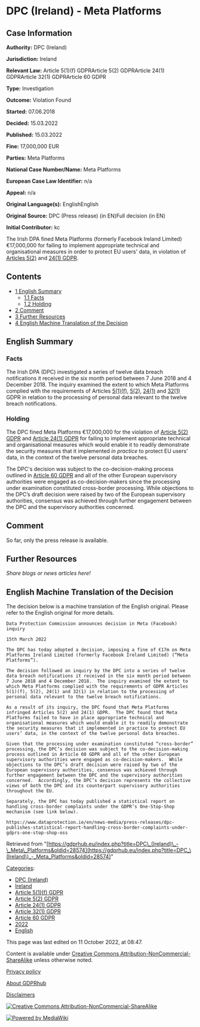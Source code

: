 # DPC (Ireland) - Meta Platforms

## Case Information

**Authority:** DPC (Ireland)

**Jurisdiction:** Ireland

**Relevant Law:** Article 5(1)(f) GDPRArticle 5(2) GDPRArticle 24(1) GDPRArticle 32(1) GDPRArticle 60 GDPR

**Type:** Investigation

**Outcome:** Violation Found

**Started:** 07.06.2018

**Decided:** 15.03.2022

**Published:** 15.03.2022

**Fine:** 17,000,000 EUR

**Parties:** Meta Platforms

**National Case Number/Name:** Meta Platforms

**European Case Law Identifier:** n/a

**Appeal:** n/a

**Original Language(s):** EnglishEnglish

**Original Source:** DPC (Press release) (in EN)Full decision (in EN)

**Initial Contributor:** kc

The Irish DPA fined Meta Platforms (formerly Facebook Ireland Limited) €17,000,000 for failing to implement appropriate technical and organisational measures in order to protect EU users' data, in violation of [Articles 5(2)](/index.php?title=Article_5_GDPR#2 "Article 5 GDPR") and [24(1) GDPR](/index.php?title=Article_24_GDPR#1 "Article 24 GDPR").

## Contents

*   [1 English Summary](#English_Summary)
    *   [1.1 Facts](#Facts)
    *   [1.2 Holding](#Holding)
*   [2 Comment](#Comment)
*   [3 Further Resources](#Further_Resources)
*   [4 English Machine Translation of the Decision](#English_Machine_Translation_of_the_Decision)

## English Summary

### Facts

The Irish DPA (DPC) investigated a series of twelve data breach notifications it received in the six month period between 7 June 2018 and 4 December 2018. The inquiry examined the extent to which Meta Platforms complied with the requirements of Articles [5(1)(f)](/index.php?title=Article_5_GDPR#1f "Article 5 GDPR"), [5(2)](/index.php?title=Article_5_GDPR#2 "Article 5 GDPR"), [24(1)](/index.php?title=Article_24_GDPR#1 "Article 24 GDPR") and [32(1)](/index.php?title=Article_31_GDPR#1 "Article 31 GDPR") GDPR in relation to the processing of personal data relevant to the twelve breach notifications.

  

### Holding

The DPC fined Meta Platforms €17,000,000 for the violation of [Article 5(2) GDPR](/index.php?title=Article_5_GDPR#2 "Article 5 GDPR") and [Article 24(1) GDPR](/index.php?title=Article_24_GDPR#1 "Article 24 GDPR") for failing to implement appropriate technical and organisational measures which would enable it to readily demonstrate the security measures that it implemented _in practice_ to protect EU users’ data, in the context of the twelve personal data breaches.

The DPC's decision was subject to the co-decision-making process outlined in [Article 60 GDPR](/index.php?title=Article_60_GDPR "Article 60 GDPR") and all of the other European supervisory authorities were engaged as co-decision-makers since the processing under examination constituted cross-border processing. While objections to the DPC’s draft decision were raised by two of the European supervisory authorities, consensus was achieved through further engagement between the DPC and the supervisory authorities concerned.

## Comment

So far, only the press release is available.

## Further Resources

_Share blogs or news articles here!_

## English Machine Translation of the Decision

The decision below is a machine translation of the English original. Please refer to the English original for more details.

```
Data Protection Commission announces decision in Meta (Facebook) inquiry

15th March 2022

The DPC has today adopted a decision, imposing a fine of €17m on Meta Platforms Ireland Limited (formerly Facebook Ireland Limited) (“Meta Platforms”).

The decision followed an inquiry by the DPC into a series of twelve data breach notifications it received in the six month period between 7 June 2018 and 4 December 2018.  The inquiry examined the extent to which Meta Platforms complied with the requirements of GDPR Articles 5(1)(f), 5(2), 24(1) and 32(1) in relation to the processing of personal data relevant to the twelve breach notifications.

As a result of its inquiry, the DPC found that Meta Platforms infringed Articles 5(2) and 24(1) GDPR.  The DPC found that Meta Platforms failed to have in place appropriate technical and organisational measures which would enable it to readily demonstrate the security measures that it implemented in practice to protect EU users’ data, in the context of the twelve personal data breaches.

Given that the processing under examination constituted “cross-border” processing, the DPC’s decision was subject to the co-decision-making process outlined in Article 60 GDPR and all of the other European supervisory authorities were engaged as co-decision-makers.  While objections to the DPC’s draft decision were raised by two of the European supervisory authorities, consensus was achieved through further engagement between the DPC and the supervisory authorities concerned.  Accordingly, the DPC’s decision represents the collective views of both the DPC and its counterpart supervisory authorities throughout the EU. 

Separately, the DPC has today published a statistical report on handling cross-border complaints under the GDPR’s One-Stop-Shop mechanism (see link below).

https://www.dataprotection.ie/en/news-media/press-releases/dpc-publishes-statistical-report-handling-cross-border-complaints-under-gdprs-one-stop-shop-oss

```

Retrieved from "[https://gdprhub.eu/index.php?title=DPC\_(Ireland)\_-\_Meta\_Platforms&oldid=28574](https://gdprhub.eu/index.php?title=DPC_\(Ireland\)_-_Meta_Platforms&oldid=28574)"

[Categories](/index.php?title=Special:Categories "Special:Categories"):

*   [DPC (Ireland)](/index.php?title=Category:DPC_\(Ireland\) "Category:DPC (Ireland)")
*   [Ireland](/index.php?title=Category:Ireland "Category:Ireland")
*   [Article 5(1)(f) GDPR](/index.php?title=Category:Article_5\(1\)\(f\)_GDPR "Category:Article 5(1)(f) GDPR")
*   [Article 5(2) GDPR](/index.php?title=Category:Article_5\(2\)_GDPR "Category:Article 5(2) GDPR")
*   [Article 24(1) GDPR](/index.php?title=Category:Article_24\(1\)_GDPR "Category:Article 24(1) GDPR")
*   [Article 32(1) GDPR](/index.php?title=Category:Article_32\(1\)_GDPR "Category:Article 32(1) GDPR")
*   [Article 60 GDPR](/index.php?title=Category:Article_60_GDPR "Category:Article 60 GDPR")
*   [2022](/index.php?title=Category:2022 "Category:2022")
*   [English](/index.php?title=Category:English "Category:English")

This page was last edited on 11 October 2022, at 08:47.

Content is available under [Creative Commons Attribution-NonCommercial-ShareAlike](https://creativecommons.org/licenses/by-nc-sa/4.0/) unless otherwise noted.

[Privacy policy](/index.php?title=GDPRhub:Privacy_policy)

[About GDPRhub](/index.php?title=GDPRhub:About)

[Disclaimers](/index.php?title=GDPRhub:General_disclaimer)

[![Creative Commons Attribution-NonCommercial-ShareAlike](/resources/assets/licenses/cc-by-nc-sa.png)](https://creativecommons.org/licenses/by-nc-sa/4.0/)

[![Powered by MediaWiki](/resources/assets/poweredby_mediawiki_88x31.png)](https://www.mediawiki.org/)